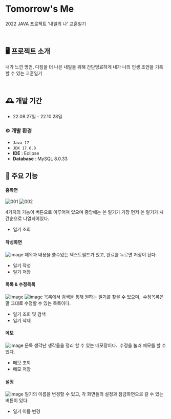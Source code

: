 # Tomorrow's Me
2022 JAVA 프로젝트 '내일의 나' 교훈일기

<br/>

## 🖥️ 프로젝트 소개
내가 느낀 명언, 다짐을 더 나은 내일을 위해 간단명료하게 내가 나의 인생 조언을 기록할 수 있는 교훈일기

<br/>

## 🕰️ 개발 기간
* 22.08.27일 - 22.10.28일

### ⚙️ 개발 환경
- `Java 17`
- `JDK 17.0.8`
- **IDE** : Eclipse
- **Database** : MySQL 8.0.33

## 📌 주요 기능
#### 홈화면 
![001](https://github.com/iris-starry/Tomorrow-s-Me/assets/106311884/37573aff-a79a-4ce5-8b8f-cc91e16bf00c)
![002](https://github.com/iris-starry/Tomorrow-s-Me/assets/106311884/a9b1eea7-4209-43a3-bf54-52eed6daecd0)

4가지의 기능이 버튼으로 이루어져 있으며 중앙에는 쓴 일기가 가장 먼저 쓴 일기가 시간순으로 나열되어있다.
- 일기 조회

#### 작성화면 
![image](https://github.com/iris-starry/Tomorrow-s-Me/assets/106311884/27157218-513e-4ae1-a1d8-fed787f8f46b)
제목과 내용을 쓸수있는 텍스트필드가 있고, 완료를 누르면 저장이 된다.
- 일기 작성
- 일기 저장
  
#### 목록 & 수정목록 
![image](https://github.com/iris-starry/Tomorrow-s-Me/assets/106311884/7ae8ba9a-4c41-4e15-8e45-0de80d7a1af6)
![image](https://github.com/iris-starry/Tomorrow-s-Me/assets/106311884/5400fd1f-ffd2-4b03-aa46-c3713b777636)
목록에서 검색을 통해 원하는 일기를 찾을 수 있으며, 
수정목록은 말 그대로 수정할 수 있는 목록이다.
- 일기 조회 및 검색
- 일기 삭제

#### 메모 
![image](https://github.com/iris-starry/Tomorrow-s-Me/assets/106311884/0d1735dc-2dd4-41d3-83c5-0165a3e24846)
문득 생각난 생각들을 정리 할 수 있는 메모장이다. 
수정을 눌러 메모를 할 수 있다.
- 메모 조회 
- 메모 저장

#### 설정
![image](https://github.com/iris-starry/Tomorrow-s-Me/assets/106311884/c1ede24a-0386-440d-a54b-634d6070dc9a)
일기의 이름을 변경할 수 있고, 각 화면들의 설정과 잠금화면으로 갈 수 있는 버튼이 있다.
- 일기 이름 변경
